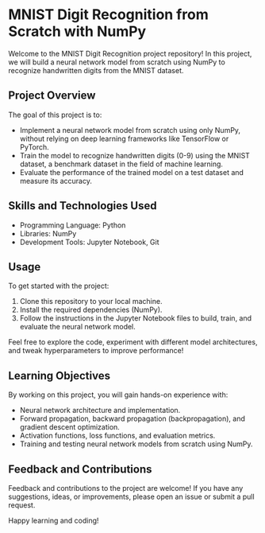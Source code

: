 # MNIST Digit Recognition from Scratch with NumPy

Welcome to the MNIST Digit Recognition project repository! In this project, we will build a neural network model from scratch using NumPy to recognize handwritten digits from the MNIST dataset.

## Project Overview

The goal of this project is to:
- Implement a neural network model from scratch using only NumPy, without relying on deep learning frameworks like TensorFlow or PyTorch.
- Train the model to recognize handwritten digits (0-9) using the MNIST dataset, a benchmark dataset in the field of machine learning.
- Evaluate the performance of the trained model on a test dataset and measure its accuracy.

## Skills and Technologies Used

- Programming Language: Python
- Libraries: NumPy
- Development Tools: Jupyter Notebook, Git

## Usage

To get started with the project:
1. Clone this repository to your local machine.
2. Install the required dependencies (NumPy).
3. Follow the instructions in the Jupyter Notebook files to build, train, and evaluate the neural network model.

Feel free to explore the code, experiment with different model architectures, and tweak hyperparameters to improve performance!

## Learning Objectives

By working on this project, you will gain hands-on experience with:
- Neural network architecture and implementation.
- Forward propagation, backward propagation (backpropagation), and gradient descent optimization.
- Activation functions, loss functions, and evaluation metrics.
- Training and testing neural network models from scratch using NumPy.

## Feedback and Contributions

Feedback and contributions to the project are welcome! If you have any suggestions, ideas, or improvements, please open an issue or submit a pull request.

Happy learning and coding!

